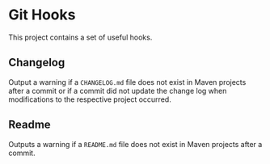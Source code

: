 # Git Hooks

This project contains a set of useful hooks.

## Changelog

Output a warning if a `CHANGELOG.md` file does not exist in Maven projects
after a commit or if a commit did not update the change log when modifications
to the respective project occurred.

## Readme

Outputs a warning if a `README.md` file does not exist in Maven projects after
a commit.
